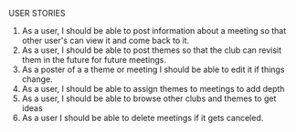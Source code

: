 USER STORIES
1. As a user, I should be able to post information about a meeting so that other user's can view it and come back to it.
2. As a user, I should be able to post themes so that the club can revisit them in the future for future meetings.
3. As a poster of a a theme or meeting I should be able to edit it if things change.
4. As a user, I should be able to assign themes to meetings to add depth
6. As a user, I should be able to browse other clubs and themes to get ideas
7. As a user I should be able to delete meetings if it gets canceled.
